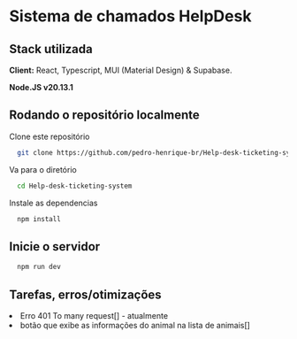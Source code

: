 # Sistema de chamados HelpDesk

## Stack utilizada

**Client:** React, Typescript, MUI (Material Design) & Supabase.

**Node.JS v20.13.1**

## Rodando o repositório localmente

Clone este repositório

```bash
  git clone https://github.com/pedro-henrique-br/Help-desk-ticketing-system
```

Va para o diretório

```bash
  cd Help-desk-ticketing-system
```

Instale
as dependencias

```bash
  npm install
```

## Inicie o servidor

```bash
  npm run dev
```

## Tarefas, erros/otimizações

<li>Erro 401 To many request[] - atualmente</li>
<li>botão que exibe as informações do animal na lista de animais[]</li>

